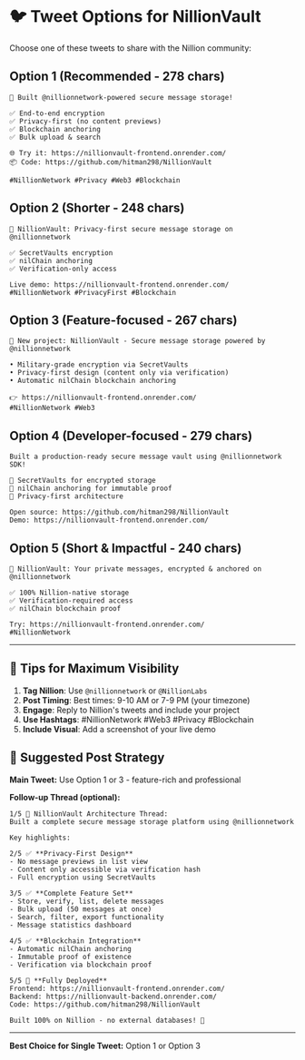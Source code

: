# 🐦 Tweet Options for NillionVault

Choose one of these tweets to share with the Nillion community:

## Option 1 (Recommended - 278 chars)
```
🔐 Built @nillionnetwork-powered secure message storage! 

✅ End-to-end encryption
✅ Privacy-first (no content previews)
✅ Blockchain anchoring
✅ Bulk upload & search

🌐 Try it: https://nillionvault-frontend.onrender.com/
📦 Code: https://github.com/hitman298/NillionVault

#NillionNetwork #Privacy #Web3 #Blockchain
```

## Option 2 (Shorter - 248 chars)
```
🔐 NillionVault: Privacy-first secure message storage on @nillionnetwork

✅ SecretVaults encryption
✅ nilChain anchoring
✅ Verification-only access

Live demo: https://nillionvault-frontend.onrender.com/
#NillionNetwork #PrivacyFirst #Blockchain
```

## Option 3 (Feature-focused - 267 chars)
```
🚀 New project: NillionVault - Secure message storage powered by @nillionnetwork

• Military-grade encryption via SecretVaults
• Privacy-first design (content only via verification)
• Automatic nilChain blockchain anchoring

👉 https://nillionvault-frontend.onrender.com/
#NillionNetwork #Web3
```

## Option 4 (Developer-focused - 279 chars)
```
Built a production-ready secure message vault using @nillionnetwork SDK!

🔐 SecretVaults for encrypted storage
🔗 nilChain anchoring for immutable proof
🎯 Privacy-first architecture

Open source: https://github.com/hitman298/NillionVault
Demo: https://nillionvault-frontend.onrender.com/
```

## Option 5 (Short & Impactful - 240 chars)
```
🔐 NillionVault: Your private messages, encrypted & anchored on @nillionnetwork

✅ 100% Nillion-native storage
✅ Verification-required access
✅ nilChain blockchain proof

Try: https://nillionvault-frontend.onrender.com/
#NillionNetwork
```

---

## 📝 Tips for Maximum Visibility

1. **Tag Nillion**: Use `@nillionnetwork` or `@NillionLabs`
2. **Post Timing**: Best times: 9-10 AM or 7-9 PM (your timezone)
3. **Engage**: Reply to Nillion's tweets and include your project
4. **Use Hashtags**: #NillionNetwork #Web3 #Privacy #Blockchain
5. **Include Visual**: Add a screenshot of your live demo

## 🎯 Suggested Post Strategy

**Main Tweet:**
Use Option 1 or 3 - feature-rich and professional

**Follow-up Thread (optional):**
```
1/5 🔐 NillionVault Architecture Thread:
Built a complete secure message storage platform using @nillionnetwork

Key highlights:

2/5 ✅ **Privacy-First Design**
- No message previews in list view
- Content only accessible via verification hash
- Full encryption using SecretVaults

3/5 ✅ **Complete Feature Set**
- Store, verify, list, delete messages
- Bulk upload (50 messages at once)
- Search, filter, export functionality
- Message statistics dashboard

4/5 ✅ **Blockchain Integration**
- Automatic nilChain anchoring
- Immutable proof of existence
- Verification via blockchain proof

5/5 🚀 **Fully Deployed**
Frontend: https://nillionvault-frontend.onrender.com/
Backend: https://nillionvault-backend.onrender.com/
Code: https://github.com/hitman298/NillionVault

Built 100% on Nillion - no external databases! 🎉
```

---

**Best Choice for Single Tweet:** Option 1 or Option 3

